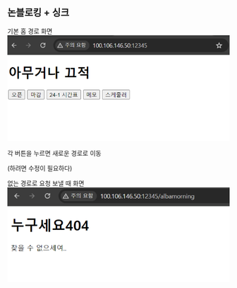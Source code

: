 ## 논블로킹 + 싱크
기본 홈 경로 화면
![alt text](image.png)


각 버튼을 누르면 새로운 경로로 이동

(하려면 수정이 필요하다)

없는 경로로 요청 보낼 때 화면
![alt text](image_404.png)